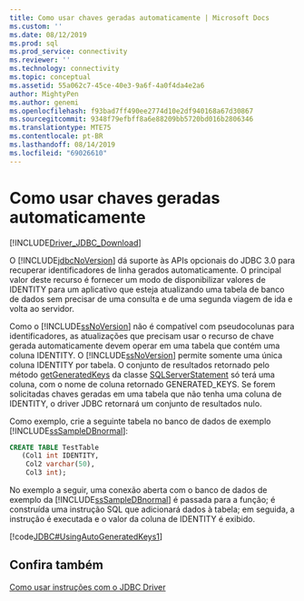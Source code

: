 ```yaml
---
title: Como usar chaves geradas automaticamente | Microsoft Docs
ms.custom: ''
ms.date: 08/12/2019
ms.prod: sql
ms.prod_service: connectivity
ms.reviewer: ''
ms.technology: connectivity
ms.topic: conceptual
ms.assetid: 55a062c7-45ce-40e3-9a6f-4a0f4da4e2a6
author: MightyPen
ms.author: genemi
ms.openlocfilehash: f93bad7ff490ee2774d10e2df940168a67d30867
ms.sourcegitcommit: 9348f79efbff8a6e88209bb5720bd016b2806346
ms.translationtype: MTE75
ms.contentlocale: pt-BR
ms.lasthandoff: 08/14/2019
ms.locfileid: "69026610"
---
```

# <a name="using-auto-generated-keys"></a>Como usar chaves geradas automaticamente

[!INCLUDE[Driver_JDBC_Download](../../includes/driver_jdbc_download.md)]

O [!INCLUDE[jdbcNoVersion](../../includes/jdbcnoversion_md.md)] dá suporte às APIs opcionais do JDBC 3.0 para recuperar identificadores de linha gerados automaticamente. O principal valor deste recurso é fornecer um modo de disponibilizar valores de IDENTITY para um aplicativo que esteja atualizando uma tabela de banco de dados sem precisar de uma consulta e de uma segunda viagem de ida e volta ao servidor.

Como o [!INCLUDE[ssNoVersion](../../includes/ssnoversion-md.md)] não é compatível com pseudocolunas para identificadores, as atualizações que precisam usar o recurso de chave gerada automaticamente devem operar em uma tabela que contém uma coluna IDENTITY. O [!INCLUDE[ssNoVersion](../../includes/ssnoversion-md.md)] permite somente uma única coluna IDENTITY por tabela. O conjunto de resultados retornado pelo método [getGeneratedKeys](../../connect/jdbc/reference/getgeneratedkeys-method-sqlserverstatement.md) da classe [SQLServerStatement](../../connect/jdbc/reference/sqlserverstatement-class.md) só terá uma coluna, com o nome de coluna retornado GENERATED_KEYS. Se forem solicitadas chaves geradas em uma tabela que não tenha uma coluna de IDENTITY, o driver JDBC retornará um conjunto de resultados nulo.

Como exemplo, crie a seguinte tabela no banco de dados de exemplo [!INCLUDE[ssSampleDBnormal](../../includes/sssampledbnormal_md.md)]:

```sql
CREATE TABLE TestTable
   (Col1 int IDENTITY,
    Col2 varchar(50),
    Col3 int);  
```

No exemplo a seguir, uma conexão aberta com o banco de dados de exemplo da [!INCLUDE[ssSampleDBnormal](../../includes/sssampledbnormal_md.md)] é passada para a função; é construída uma instrução SQL que adicionará dados à tabela; em seguida, a instrução é executada e o valor da coluna de IDENTITY é exibido.

[!code[JDBC#UsingAutoGeneratedKeys1](../../connect/jdbc/codesnippet/Java/using-auto-generated-keys_1.java)]

## <a name="see-also"></a>Confira também

[Como usar instruções com o JDBC Driver](../../connect/jdbc/using-statements-with-the-jdbc-driver.md)

